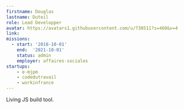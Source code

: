 ```yaml
---
firstname: Douglas
lastname: Duteil
role: Lead Developper
avatar: https://avatars1.githubusercontent.com/u/730511?s=460&v=4
link:
missions:
  - start: '2018-10-01'
    end:  '2021-10-01'
    status: admin
    employer: affaires-sociales
startups:
    - e-mjpm
    - codedutravail
    - workinfrance
---
```


Living JS build tool.
